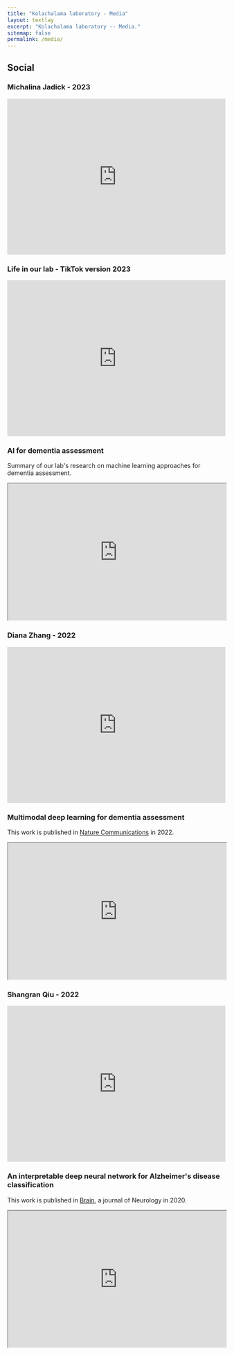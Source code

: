 ```yaml
---
title: "Kolachalama laboratory - Media"
layout: textlay
excerpt: "Kolachalama laboratory -- Media."
sitemap: false
permalink: /media/
---
```


## Social

### Michalina Jadick - 2023

<div class="youtube">
  <iframe src="https://youtube.com/embed/KPYioRXG5OM" frameborder="0" width="100%" height="360px" allow="accelerometer; autoplay; encrypted-media; gyroscope; picture-in-picture" allowfullscreen></iframe>
</div>

### Life in our lab - TikTok version 2023

<div class="youtube">
  <iframe src="https://youtube.com/embed/NS4ZtqUsGSk" frameborder="0" width="100%" height="360px" allow="accelerometer; autoplay; encrypted-media; gyroscope; picture-in-picture" allowfullscreen></iframe>
</div>

### AI for dementia assessment 
Summary of our lab's research on machine learning approaches for dementia assessment.

<div class="youtube">
  <iframe src="https://youtube.com/embed/kI21nlsQlWU" frameborder="1" width="100%" height="315" allow="accelerometer; autoplay; encrypted-media; gyroscope; picture-in-picture" allowfullscreen></iframe>
</div>

### Diana Zhang - 2022

<div class="youtube">
  <iframe src="https://youtube.com/embed/oJX8eCiqLao" frameborder="0" width="100%" height="360px" allow="accelerometer; autoplay; encrypted-media; gyroscope; picture-in-picture" allowfullscreen></iframe>
</div>

### Multimodal deep learning for dementia assessment

This work is published in [Nature Communications](https://doi.org/10.1038/s41467-022-31037-5) in 2022. 

<div class="youtube">
  <iframe src="https://www.youtube.com/embed/ZfbVcaVgyLQ" frameborder="1" width="100%" height="315" allow="accelerometer; autoplay; encrypted-media; gyroscope; picture-in-picture" allowfullscreen></iframe>
</div>

### Shangran Qiu - 2022

<div class="youtube">
  <iframe src="https://youtube.com/embed/7q3BOdJsIo8" frameborder="0" width="100%" height="360px" allow="accelerometer; autoplay; encrypted-media; gyroscope; picture-in-picture" allowfullscreen></iframe>
</div>

### An interpretable deep neural network for Alzheimer's disease classification

This work is published in [Brain](https://doi.org/10.1093/brain/awaa137), a journal of Neurology in 2020. 

<div class="youtube">
  <iframe src="https://www.youtube.com/embed/RgqyGPMbJ9w" frameborder="1" width="100%" height="315" allow="accelerometer; autoplay; encrypted-media; gyroscope; picture-in-picture" allowfullscreen></iframe>
</div>
